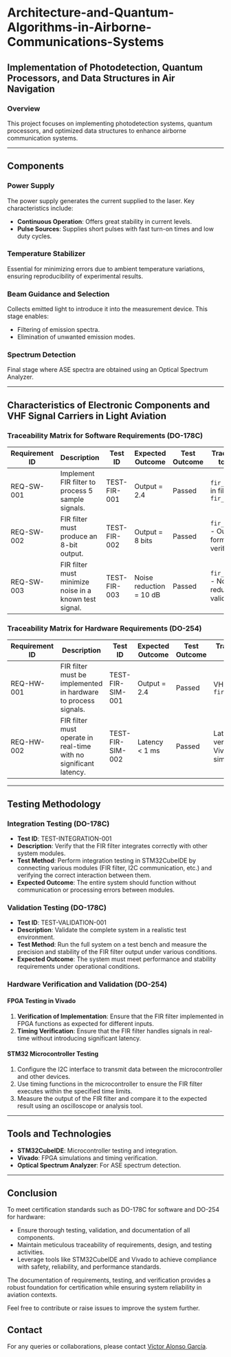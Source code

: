 # Architecture-and-Quantum-Algorithms-in-Airborne-Communications-Systems

## Implementation of Photodetection, Quantum Processors, and Data Structures in Air Navigation

### Overview
This project focuses on implementing photodetection systems, quantum processors, and optimized data structures to enhance airborne communication systems.

---

## Components

### Power Supply
The power supply generates the current supplied to the laser. Key characteristics include:
- **Continuous Operation**: Offers great stability in current levels.
- **Pulse Sources**: Supplies short pulses with fast turn-on times and low duty cycles.

### Temperature Stabilizer
Essential for minimizing errors due to ambient temperature variations, ensuring reproducibility of experimental results.

### Beam Guidance and Selection
Collects emitted light to introduce it into the measurement device. This stage enables:
- Filtering of emission spectra.
- Elimination of unwanted emission modes.

### Spectrum Detection
Final stage where ASE spectra are obtained using an Optical Spectrum Analyzer.

---

## Characteristics of Electronic Components and VHF Signal Carriers in Light Aviation

### Traceability Matrix for Software Requirements (DO-178C)
| Requirement ID | Description                             | Test ID       | Expected Outcome | Test Outcome | Traceability to Code |
|----------------|-----------------------------------------|---------------|------------------|--------------|-----------------------|
| REQ-SW-001     | Implement FIR filter to process 5 sample signals. | TEST-FIR-001 | Output = 2.4     | Passed       | `fir_filter()` in file `fir_filter.c` |
| REQ-SW-002     | FIR filter must produce an 8-bit output.          | TEST-FIR-002 | Output = 8 bits  | Passed       | `fir_filter()` - Output format verification |
| REQ-SW-003     | FIR filter must minimize noise in a known test signal. | TEST-FIR-003 | Noise reduction = 10 dB | Passed | `fir_filter()` - Noise reduction validation |

### Traceability Matrix for Hardware Requirements (DO-254)
| Requirement ID | Description                             | Test ID       | Expected Outcome | Test Outcome | Traceability to Code |
|----------------|-----------------------------------------|---------------|------------------|--------------|-----------------------|
| REQ-HW-001     | FIR filter must be implemented in hardware to process signals. | TEST-FIR-SIM-001 | Output = 2.4 | Passed | VHDL code in `fir_filter.vhdl` |
| REQ-HW-002     | FIR filter must operate in real-time with no significant latency. | TEST-FIR-SIM-002 | Latency < 1 ms | Passed | Latency verification in Vivado simulation |

---

## Testing Methodology

### Integration Testing (DO-178C)
- **Test ID**: TEST-INTEGRATION-001
- **Description**: Verify that the FIR filter integrates correctly with other system modules.
- **Test Method**: Perform integration testing in STM32CubeIDE by connecting various modules (FIR filter, I2C communication, etc.) and verifying the correct interaction between them.
- **Expected Outcome**: The entire system should function without communication or processing errors between modules.

### Validation Testing (DO-178C)
- **Test ID**: TEST-VALIDATION-001
- **Description**: Validate the complete system in a realistic test environment.
- **Test Method**: Run the full system on a test bench and measure the precision and stability of the FIR filter output under various conditions.
- **Expected Outcome**: The system must meet performance and stability requirements under operational conditions.

### Hardware Verification and Validation (DO-254)

#### FPGA Testing in Vivado
1. **Verification of Implementation**: Ensure that the FIR filter implemented in FPGA functions as expected for different inputs.
2. **Timing Verification**: Ensure that the FIR filter handles signals in real-time without introducing significant latency.

#### STM32 Microcontroller Testing
1. Configure the I2C interface to transmit data between the microcontroller and other devices.
2. Use timing functions in the microcontroller to ensure the FIR filter executes within the specified time limits.
3. Measure the output of the FIR filter and compare it to the expected result using an oscilloscope or analysis tool.

---

## Tools and Technologies
- **STM32CubeIDE**: Microcontroller testing and integration.
- **Vivado**: FPGA simulations and timing verification.
- **Optical Spectrum Analyzer**: For ASE spectrum detection.

---

## Conclusion
To meet certification standards such as DO-178C for software and DO-254 for hardware:
- Ensure thorough testing, validation, and documentation of all components.
- Maintain meticulous traceability of requirements, design, and testing activities.
- Leverage tools like STM32CubeIDE and Vivado to achieve compliance with safety, reliability, and performance standards.

The documentation of requirements, testing, and verification provides a robust foundation for certification while ensuring system reliability in aviation contexts.


Feel free to contribute or raise issues to improve the system further.
## Contact
For any queries or collaborations, please contact [Víctor Alonso García](mailto:victoralonsogarcia8@gmail.com).

